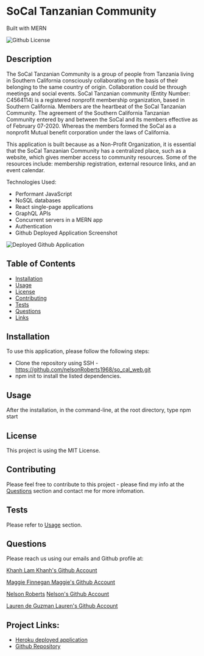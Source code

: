 # SoCal Tanzanian Community
Built with MERN


![Github License](https://img.shields.io/static/v1?label=License&message=MIT&color=blue&style=for-the-badge)

## Description
The SoCal Tanzanian Community is a group of people from Tanzania living in Southern California consciously collaborating on the basis of their belonging to the same country of origin. Collaboration could be through meetings and social events. SoCal Tanzanian community (Entity Number: C4564114) is a registered nonprofit membership organization, based in Southern California. Members are the heartbeat of the SoCal Tanzanian Community. The agreement of the Southern California Tanzanian Community entered by and between the SoCal and its members effective as of February 07-2020. Whereas the members formed the SoCal as a nonprofit Mutual benefit corporation under the laws of California.

This application is built because as a Non-Profit Organization, it is essential that the SoCal Tanzanian Community has a centralized place, such as a website, which gives member access to community resources. Some of the resources include: membership registration, external resource links, and an event calendar.

Technologies Used:

- Performant JavaScript
- NoSQL databases
- React single-page applications
- GraphQL APIs
- Concurrent servers in a MERN app
- Authentication
- Github Deployed Application Screenshot

![Deployed Github Application](src/assets/images/SoCal-Tanzanian-Community.png)

## Table of Contents

* [Installation](#installation)
* [Usage](#usage)
* [License](#license)
* [Contributing](#contributing)
* [Tests](#tests)
* [Questions](#questions)
* [Links](#links)

## Installation

To use this application, please follow the following steps:
- Clone the repository using SSH - <https://github.com/nelsonRoberts1968/so_cal_web.git>
- npm init to install the listed dependencies.

## Usage 
After the installation, in the command-line, at the root directory, type npm start 

## License

This project is using the MIT License.

## Contributing

Please feel free to contribute to this project - please find my info at the [Questions](#questions) section and contact me for more infomation.

## Tests

Please refer to [Usage](#usage) section.

## Questions

Please reach us using our emails and Github profile at:

<a href = "mailto:khanhlam1990@yahoo.com"> Khanh Lam </a>
[Khanh's Github Account](https://github.com/khanhlam90)

<a href = "mailto:wisner.maggiel@gmail.com"> Maggie Finnegan </a>
[Maggie's Github Account](https://github.com/magfinn)

<a href = "mailto:nellyroberts1968@gmail.com"> Nelson Roberts</a>
[Nelson's Github Account](https://github.com/nelsonRoberts1968)

<a href = "mailto:lauren.a.deguzman@gmail.com"> Lauren de Guzman </a>
[Lauren's Github Account](https://github.com/Ldeguzman9)

## Project Links:
* [Heroku deployed application](https://so-cal-community.herokuapp.com/)
* [Github Repository](https://github.com/nelsonRoberts1968/so_cal_web.git)